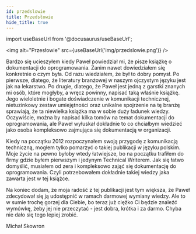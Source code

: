 ```yaml
---
id: przedslowie
title: Przedsłowie
hide_title: true
---
```


import useBaseUrl from '@docusaurus/useBaseUrl';

<img alt="Przesłowie" src={useBaseUrl('img/przedslowie.png')} />

Bardzo się ucieszyłem kiedy Paweł powiedział mi, że pisze książkę o dokumentacji do oprogramowania. Zanim nawet dowiedziałem się konkretnie o czym była. Od razu wiedziałem, że był to dobry pomysł. Po pierwsze, dlatego, że literatury branżowej w naszym ojczystym języku jest jak na lekarstwo. Po drugie, dlatego, że Paweł jest jedną z garstki znanych mi osób, które mogłyby, a wręcz powinny, napisać taką właśnie książkę. Jego wieloletnie i bogate doświadczenie w komunikacji technicznej, nietuzinkowy zestaw umiejętności oraz unikalne spojrzenie na tę branżę sprawiają, że ta niewielka książka ma w sobie duży ładunek wiedzy. Oczywiście, można by napisać kilka tomów na temat dokumentacji do oprogramowania, ale Paweł wyłuskał dokładnie to co chciałbym wiedzieć jako osoba kompleksowo zajmująca się dokumentacją w organizacji.

Kiedy na początku 2012 rozpoczynałem swoją przygodę z komunikacją techniczną, mogłem tylko pomarzyć o takiej publikacji w języku polskim. Moje życie na pewno byłoby wtedy łatwiejsze, bo na początku trafiłem do firmy gdzie byłem pierwszym i jedynym Technical Writerem. Jak się łatwo domyślić, musiałem od zera i kompleksowo zająć się dokumentację do oprogramowania. Czyli potrzebowałem dokładnie takiej wiedzy jaka zawarta jest w tej książce.

Na koniec dodam, że moja radość z tej publikacji jest tym większa, że Paweł zdecydował się ją udostępnić w ramach darmowej wymiany wiedzy. Ale to w sumie trochę gorzej dla Ciebie, bo teraz już ciężko Ci będzie znaleźć wymówkę, żeby jej nie przeczytać - jest dobra, krótka i za darmo. Chyba nie dało się tego lepiej zrobić.

<div className="signature">Michał Skowron</div>